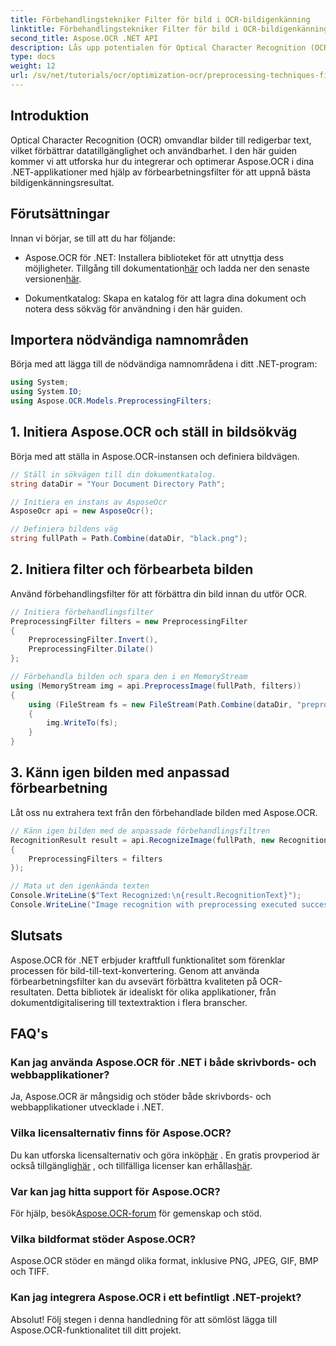 ```yaml
---
title: Förbehandlingstekniker Filter för bild i OCR-bildigenkänning
linktitle: Förbehandlingstekniker Filter för bild i OCR-bildigenkänning
second_title: Aspose.OCR .NET API
description: Lås upp potentialen för Optical Character Recognition (OCR) i dina .NET-applikationer med Aspose.OCR. Den här guiden ger ett steg-för-steg tillvägagångssätt för att implementera OCR med förbehandlingsfilter.
type: docs
weight: 12
url: /sv/net/tutorials/ocr/optimization-ocr/preprocessing-techniques-filters-for-image/
---
```

## Introduktion

Optical Character Recognition (OCR) omvandlar bilder till redigerbar text, vilket förbättrar datatillgänglighet och användbarhet. I den här guiden kommer vi att utforska hur du integrerar och optimerar Aspose.OCR i dina .NET-applikationer med hjälp av förbearbetningsfilter för att uppnå bästa bildigenkänningsresultat.

## Förutsättningar

Innan vi börjar, se till att du har följande:

-  Aspose.OCR för .NET: Installera biblioteket för att utnyttja dess möjligheter. Tillgång till dokumentation[här](https://reference.aspose.com/ocr/net/) och ladda ner den senaste versionen[här](https://releases.aspose.com/ocr/net/).

- Dokumentkatalog: Skapa en katalog för att lagra dina dokument och notera dess sökväg för användning i den här guiden.

## Importera nödvändiga namnområden

Börja med att lägga till de nödvändiga namnområdena i ditt .NET-program:

```csharp
using System;
using System.IO;
using Aspose.OCR.Models.PreprocessingFilters;
```

## 1. Initiera Aspose.OCR och ställ in bildsökväg

Börja med att ställa in Aspose.OCR-instansen och definiera bildvägen.

```csharp
// Ställ in sökvägen till din dokumentkatalog.
string dataDir = "Your Document Directory Path";

// Initiera en instans av AsposeOcr
AsposeOcr api = new AsposeOcr();

// Definiera bildens väg
string fullPath = Path.Combine(dataDir, "black.png");
```

## 2. Initiera filter och förbearbeta bilden

Använd förbehandlingsfilter för att förbättra din bild innan du utför OCR.

```csharp
// Initiera förbehandlingsfilter
PreprocessingFilter filters = new PreprocessingFilter
{
    PreprocessingFilter.Invert(),
    PreprocessingFilter.Dilate()
};

// Förbehandla bilden och spara den i en MemoryStream
using (MemoryStream img = api.PreprocessImage(fullPath, filters))
{
    using (FileStream fs = new FileStream(Path.Combine(dataDir, "preprocessed.png"), FileMode.Create))
    {
        img.WriteTo(fs);
    }
}
```

## 3. Känn igen bilden med anpassad förbearbetning

Låt oss nu extrahera text från den förbehandlade bilden med Aspose.OCR.

```csharp
// Känn igen bilden med de anpassade förbehandlingsfiltren
RecognitionResult result = api.RecognizeImage(fullPath, new RecognitionSettings
{
    PreprocessingFilters = filters
});

// Mata ut den igenkända texten
Console.WriteLine($"Text Recognized:\n{result.RecognitionText}");
Console.WriteLine("Image recognition with preprocessing executed successfully.");
```

## Slutsats

Aspose.OCR för .NET erbjuder kraftfull funktionalitet som förenklar processen för bild-till-text-konvertering. Genom att använda förbearbetningsfilter kan du avsevärt förbättra kvaliteten på OCR-resultaten. Detta bibliotek är idealiskt för olika applikationer, från dokumentdigitalisering till textextraktion i flera branscher.

## FAQ's

### Kan jag använda Aspose.OCR för .NET i både skrivbords- och webbapplikationer?  
Ja, Aspose.OCR är mångsidig och stöder både skrivbords- och webbapplikationer utvecklade i .NET.

### Vilka licensalternativ finns för Aspose.OCR?  
 Du kan utforska licensalternativ och göra inköp[här](https://purchase.conholdate.com/buy) . En gratis provperiod är också tillgänglig[här](https://releases.aspose.com/) , och tillfälliga licenser kan erhållas[här](https://purchase.conholdate.com/temporary-license/).

### Var kan jag hitta support för Aspose.OCR?  
För hjälp, besök[Aspose.OCR-forum](https://forum.aspose.com/c/ocr/16) för gemenskap och stöd.

### Vilka bildformat stöder Aspose.OCR?  
Aspose.OCR stöder en mängd olika format, inklusive PNG, JPEG, GIF, BMP och TIFF.

### Kan jag integrera Aspose.OCR i ett befintligt .NET-projekt?  
Absolut! Följ stegen i denna handledning för att sömlöst lägga till Aspose.OCR-funktionalitet till ditt projekt.